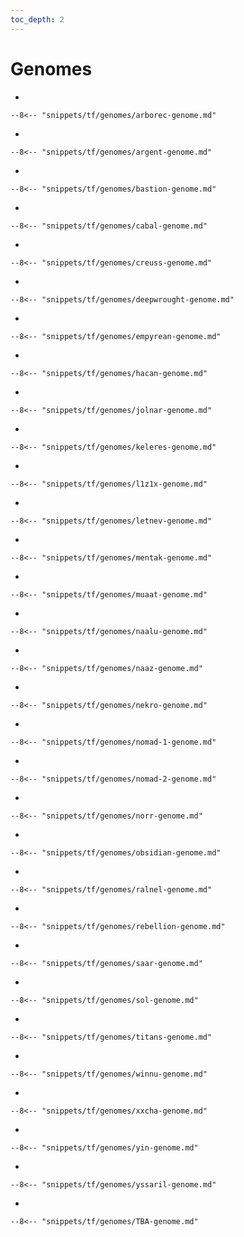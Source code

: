 ```yaml
---
toc_depth: 2
---
```


# Genomes

<div class="grid cards" markdown>

-   

    --8<-- "snippets/tf/genomes/arborec-genome.md"

-   

    --8<-- "snippets/tf/genomes/argent-genome.md"

-   

    --8<-- "snippets/tf/genomes/bastion-genome.md"

-   

    --8<-- "snippets/tf/genomes/cabal-genome.md"

-   

    --8<-- "snippets/tf/genomes/creuss-genome.md"

-   

    --8<-- "snippets/tf/genomes/deepwrought-genome.md"

-   

    --8<-- "snippets/tf/genomes/empyrean-genome.md"

-   

    --8<-- "snippets/tf/genomes/hacan-genome.md"

-   

    --8<-- "snippets/tf/genomes/jolnar-genome.md"

-   

    --8<-- "snippets/tf/genomes/keleres-genome.md"

-   

    --8<-- "snippets/tf/genomes/l1z1x-genome.md"

-   

    --8<-- "snippets/tf/genomes/letnev-genome.md"

-   

    --8<-- "snippets/tf/genomes/mentak-genome.md"

-   

    --8<-- "snippets/tf/genomes/muaat-genome.md"

-   

    --8<-- "snippets/tf/genomes/naalu-genome.md"

-   

    --8<-- "snippets/tf/genomes/naaz-genome.md"

-   

    --8<-- "snippets/tf/genomes/nekro-genome.md"

-   

    --8<-- "snippets/tf/genomes/nomad-1-genome.md"

-   

    --8<-- "snippets/tf/genomes/nomad-2-genome.md"

-   

    --8<-- "snippets/tf/genomes/norr-genome.md"

-   

    --8<-- "snippets/tf/genomes/obsidian-genome.md"

-   

    --8<-- "snippets/tf/genomes/ralnel-genome.md"

-   

    --8<-- "snippets/tf/genomes/rebellion-genome.md"

-   

    --8<-- "snippets/tf/genomes/saar-genome.md"

-   

    --8<-- "snippets/tf/genomes/sol-genome.md"

-   

    --8<-- "snippets/tf/genomes/titans-genome.md"

-   

    --8<-- "snippets/tf/genomes/winnu-genome.md"

-   

    --8<-- "snippets/tf/genomes/xxcha-genome.md"

-   

    --8<-- "snippets/tf/genomes/yin-genome.md"

-   

    --8<-- "snippets/tf/genomes/yssaril-genome.md"

-   

    --8<-- "snippets/tf/genomes/TBA-genome.md"

</div>
